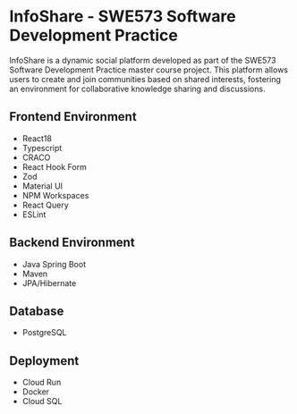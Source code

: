 # InfoShare - SWE573 Software Development Practice

InfoShare is a dynamic social platform developed as part of the SWE573 Software Development Practice master course project. This platform allows users to create and join communities based on shared interests, fostering an environment for collaborative knowledge sharing and discussions.

## Frontend Environment

- React18
- Typescript
- CRACO
- React Hook Form
- Zod
- Material UI
- NPM Workspaces
- React Query
- ESLint

## Backend Environment

- Java Spring Boot
- Maven
- JPA/Hibernate

## Database

- PostgreSQL

## Deployment

- Cloud Run
- Docker
- Cloud SQL
